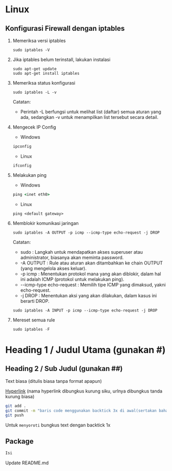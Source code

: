 # Linux

## Konfigurasi Firewall dengan iptables

1. Memeriksa versi iptables
	```terminal
	sudo iptables -V
	```

2. Jika iptables belum terinstall, lakukan instalasi
	```terminal
	sudo apt-get update
	sudo apt-get install iptables
	```

3. Memeriksa status konfigurasi
	```terminal
	sudo iptables -L -v
	```
	Catatan: 
	* Perintah -L berfungsi untuk melihat list (daftar) semua aturan yang ada, sedangkan -v untuk menampilkan list tersebut secara detail.

4. Mengecek IP Config
	* Windows
	```cmd
	ipconfig
	```
	* Linux
	```terminal
	ifconfig
	```

5. Melakukan ping
	* Windows
	```cmd
	ping <inet eth0>
	```
	* Linux
	```ubuntu
	ping <default gateway>
	```

6. Memblokir komunikasi jaringan
	```sudo
	sudo iptables -A OUTPUT -p icmp --icmp-type echo-request -j DROP
	```
	Catatan:
	* sudo : Langkah untuk mendapatkan akses superuser atau administrator, biasanya akan meminta password.
	* -A OUTPUT : Rule atau aturan akan ditambahkan ke chain OUTPUT (yang mengelola akses keluar).
	* -p icmp : Menentukan protokol mana yang akan diblokir, dalam hal ini adalah ICMP (protokol untuk melakukan ping).
	* --icmp-type echo-request : Memilih tipe ICMP yang dimaksud, yakni echo-request.
	* -j DROP : Menentukan aksi yang akan dilakukan, dalam kasus ini berarti DROP.
	```ubuntu
	sudo iptables -A INPUT -p icmp --icmp-type echo-request -j DROP
	```

7. Mereset semua rule
	```powershell
	sudo iptables -F
	```

##
##

# Heading 1 / Judul Utama (gunakan #)

## Heading 2 / Sub Judul (gunakan ##)

Text biasa (ditulis biasa tanpa format apapun)

[Hyperlink](https://www.google.com) (nama hyperlink dibungkus kurung siku, urlnya dibungkus tanda kurung biasa)

```bash
git add .
git commit -m "baris code menggunakan backtick 3x di awal(sertakan bahasanya) dan akhir code"
git push
```

Untuk `menyoroti` bungkus text dengan backtick 1x

## Package 
```go
Isi
```

Update README.md
